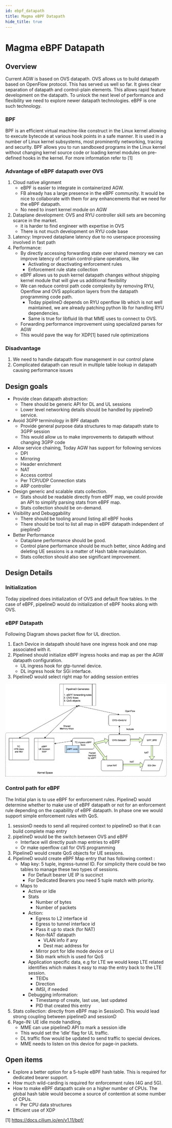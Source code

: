 ```yaml
---
id: ebpf_datapath
title: Magma eBPF Datapath
hide_title: true
---
```

# Magma eBPF Datapath

## Overview

Current AGW is based on OVS datapath. OVS allows us to build datapath based on OpenFlow protocol. This has served us well so far. It gives clear separation of datapath and control-plain elements. This allows rapid feature development on the datapath.
To unlock the next level of performance and flexibility we need to explore newer datapath technologies. eBPF is one such technology.

### BPF

BPF is an efficient virtual machine-like construct in the Linux kernel allowing to execute bytecode at various hook points in a safe manner. It is used in a number of Linux kernel subsystems, most prominently networking, tracing and security. BPF allows you to run sandboxed programs in the Linux kernel without changing kernel source code or loading kernel modules on pre-defined hooks in the kernel. For more information refer to [1]

### Advantage of eBPF datapath over OVS

1. Cloud native alignment
    - eBPF is easier to integrate in containerized AGW.
    - FB already has a large presence in the eBPF community. It would be nice to collaborate with them for any enhancements that we need for the eBPF datapath.
    - No need to insert kernel module on AGW
2. Dataplane development: OVS and RYU controller skill sets are becoming scarce in the market.
    - it is harder to find engineer with expertise in OVS
    - There is not much development on RYU code base
3. Latency: Improved dataplane latency due to no userspace processing involved in fast path
4. Performance:
    - By directly accessing forwarding state over shared memory we can improve latency of certain control-plane operations, like
        - Activating or deactivating enforcement rules
        - Enforcement rule state collection
    - eBPF allows us to push kernel datapath changes without shipping kernel module that will give us additional flexibility
    - We can reduce control path code complexity by removing RYU, Openflow and OVS application layers from the datapath programming code path.
        - Today pipelineD depends on RYU openflow lib which is not well maintained, we are already patching python lib for handling RYU dependencies.
        - Same is true for libfluid lib that MME uses to connect to OVS.
    - Forwarding performance improvement using specialized parses for AGW
    - This would pave the way for XDP[1] based rule optimizations

### Disadvantage

1. We need to handle datapath flow management in our control plane
2. Complicated datapath can result in multiple table lookup in datapath causing performance issues

## Design goals

- Provide clean datapath abstraction:
    - There should be generic API for DL and UL sessions
    - Lower level networking details should be handled by pipelineD service.
- Avoid 3GPP terminology in BPF datapath
    - Provide general purpose data structures to map datapath state to 3GPP session
    - This would allow us to make improvements to datapath without changing 3GPP code
- Allow service chaining, Today AGW has support for following services
    - DPI
    - Mirroring
    - Header enrichment
    - NAT
    - Access control
    - Per TCP/UDP Connection stats
    - ARP controller
- Design generic and scalable stats collection.
    - Stats should be readable directly from eBPF map, we could provide an API to simplify parsing stats from eBPF map.
    - Stats collection should be on-demand.
- Visibility and Debuggability
    - There should be tooling around listing all eBPF hooks
    - There should be tool to list all map in eBPF datapath independent of pieplineD
- Better Performance
    - Dataplane performance should be good.
    - Control plane performance should be much better, since Adding and deleting UE sessions is a matter of Hash table manipulation.
    - Stats collection should also see significant improvement.

## Design Details

### Initialization

Today pipelined does initialization of OVS and default flow tables. In the case of eBPF, pipelineD would do initialization of eBPF hooks along with OVS.

### eBPF Datapath

Following Diagram shows packet flow for UL direction.

1. Each Device in datapath should have one ingress hook and one map associated with it.
2. Pipelined should initialize eBPF ingress hooks and map as per the AGW datapath configuration.
    - UL ingress hook for gtp-tunnel device.
    - DL ingress hook for SGi interface.
3. PipelineD would select right map for adding session entries

![eBPF datapath](ebpf-dp1.png)

### Control path for eBPF

The Initial plan is to use eBPF for enforcement rules. PipelineD would determine whether to make use of eBPF datapath or not for an enforcement rule depending on the capability of eBPF datapath. In phase one we would support simple enforcement rules with QoS.

1. sessionD needs to send all required context to pipelineD so that it can build complete map entry
2. pipelineD would be the switch between OVS and eBPF
    - Interface will directly push map entries to eBPF
    - Or make openflow call for OVS programming
3. PipelineD would create QoS objects for UE sessions.
4. PipelineD would create eBPF Map entry that has following context :
    - Map key: 5 tuple, ingress-tunnel ID. For simplicity there could be two tables to manage these two types of sessions.
        - For Default bearer UE IP is succinct
        - For Dedicated Bearers you need 5 tuple match with priority.
    - Maps to
        - Active or Idle
        - Stats
            - Number of bytes
            - Number of packets
        - Action:
            - Egress to L2 interface id
            - Egress to tunnel interface id
            - Pass it up to stack (for NAT)
            - Non-NAT datapath
                - VLAN info if any
                - Dest mac address for
            - Mirror port for Idle mode device or LI
            - Skb mark which is used for QoS
        - Application specific data, e.g for LTE we would keep LTE related identifies which makes it easy to map the entry back to the LTE session.
            - TEIDs
            - Direction
            - IMSI, if needed
        - Debugging information:
            - Timestamp of create, last use, last updated
            - PID that created this entry
5. Stats collection: directly from eBPF map in SessionD. This would lead strong coupling between pipelineD and sessionD
6. Page-IN: UE idle mode handling.
    - MME can use pipelineD API to mark a session idle
    - This would set the ‘idle’ flag for UL traffic.
    - DL traffic flow would be updated to send traffic to special devices.
    - MME needs to listen on this device for page-in packets.

## Open items

- Explore a better option for a 5-tuple eBPF hash table. This is required for dedicated bearer support.
- How much wild-carding is required for enforcement rules (4G and 5G).
- How to make eBPF datapath scale on a higher number of CPUs. The global hash table would become a source of contention at some number of CPUs.
    - Per CPU data structures
- Efficient use of XDP

[1] <https://docs.cilium.io/en/v1.11/bpf/>
